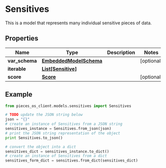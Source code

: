# Sensitives

This is a model that represents many individual sensitive pieces of data.

## Properties

Name | Type | Description | Notes
------------ | ------------- | ------------- | -------------
**var_schema** | [**EmbeddedModelSchema**](EmbeddedModelSchema) |  | [optional] 
**iterable** | [**List[Sensitive]**](Sensitive) |  | 
**score** | [**Score**](Score) |  | [optional] 

## Example

```python
from pieces_os_client.models.sensitives import Sensitives

# TODO update the JSON string below
json = "{}"
# create an instance of Sensitives from a JSON string
sensitives_instance = Sensitives.from_json(json)
# print the JSON string representation of the object
print Sensitives.to_json()

# convert the object into a dict
sensitives_dict = sensitives_instance.to_dict()
# create an instance of Sensitives from a dict
sensitives_form_dict = sensitives.from_dict(sensitives_dict)
```



